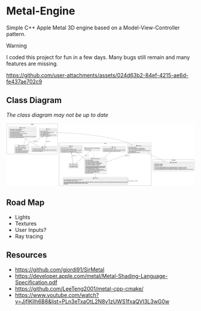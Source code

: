 # Metal-Engine
Simple C++ Apple Metal 3D engine based on a Model-View-Controller pattern.

> [!WARNING]
> I coded this project for fun in a few days. Many bugs still remain and many features are missing.

https://github.com/user-attachments/assets/024d63b2-84ef-4215-ae6d-fe437ae702c9

## Class Diagram

*The class diagram may not be up to date*

<img src="https://github.com/abadiet/Metal-Engine/blob/main/resources/class-diagram.png">

## Road Map
- Lights
- Textures
- User Inputs?
- Ray tracing

## Resources

- https://github.com/giordi91/SirMetal
- https://developer.apple.com/metal/Metal-Shading-Language-Specification.pdf
- https://github.com/LeeTeng2001/metal-cpp-cmake/
- https://www.youtube.com/watch?v=JjfIKllh6B8&list=PLn3eTxaOtL2N8v1zUWS1fxaQVI3L3wG0w
